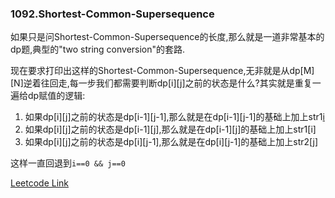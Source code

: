### 1092.Shortest-Common-Supersequence

如果只是问Shortest-Common-Supersequence的长度,那么就是一道非常基本的dp题,典型的"two string conversion"的套路.

现在要求打印出这样的Shortest-Common-Supersequence,无非就是从dp[M][N]逆着往回走,每一步我们都需要判断dp[i][j]之前的状态是什么?其实就是重复一遍给dp赋值的逻辑:
1. 如果dp[i][j]之前的状态是dp[i-1][j-1],那么就是在dp[i-1][j-1]的基础上加上str1[i](或者str2[j])
2. 如果dp[i][j]之前的状态是dp[i-1][j],那么就是在dp[i-1][j]的基础上加上str1[i]
3. 如果dp[i][j]之前的状态是dp[i][j-1],那么就是在dp[i][j-1]的基础上加上str2[j]

这样一直回退到```i==0 && j==0```


[Leetcode Link](https://leetcode.com/problems/shortest-common-supersequence)